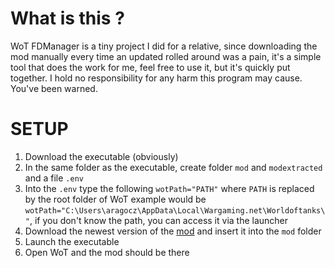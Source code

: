 # What is this ?
WoT FDManager is a tiny project I did for a relative, since downloading the mod manually every time an updated rolled around was a pain, it's a simple tool that does the work for me, feel free to use it, but it's quickly put together. I hold no responsibility for any harm this program may cause.
You've been warned.

# SETUP
1. Download the executable (obviously)
2. In the same folder as the executable, create folder `mod` and `modextracted` and a file `.env`
3. Into the `.env` type the following `wotPath="PATH"` where `PATH` is replaced by the root folder of WoT example would be `wotPath="C:\Users\aragocz\AppData\Local\Wargaming.net\Worldoftanks\"`, if you don't know the path, you can access it via the launcher
4. Download the newest version of the [mod](https://www.frost-zone.eu/fdmod/) and insert it into the `mod` folder
5. Launch the executable
6. Open WoT and the mod should be there